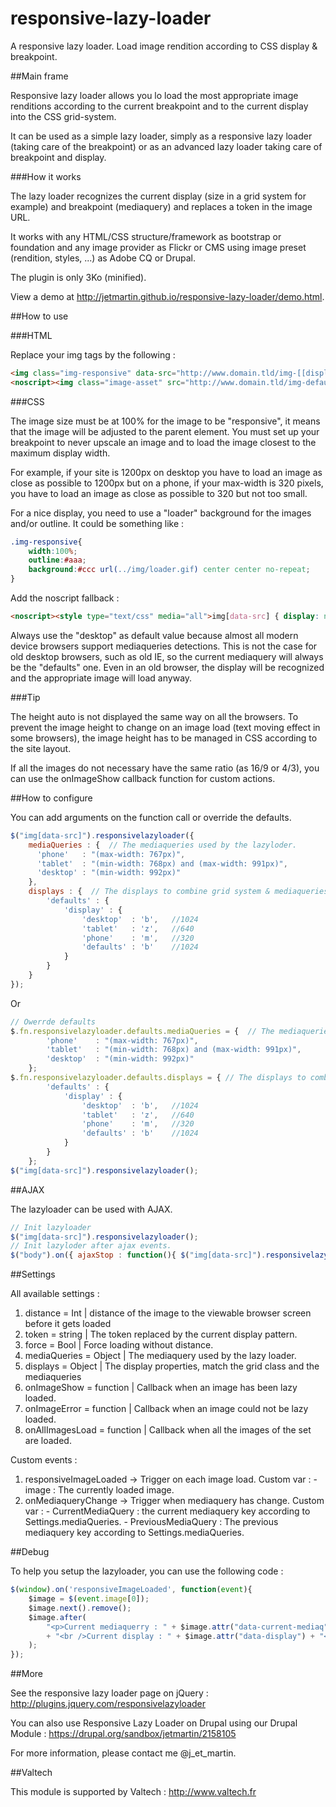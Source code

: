 responsive-lazy-loader
======================

A responsive lazy loader. Load image rendition according to CSS display &amp; breakpoint.

##Main frame

Responsive lazy loader allows you lo load the most appropriate image renditions according to the current breakpoint and to the current display into the CSS grid-system.

It can be used as a simple lazy loader, simply as a responsive lazy loader (taking care of the breakpoint) or as an advanced lazy loader taking care of breakpoint and display.

###How it works

The lazy loader recognizes the current display (size in a grid system for example) and breakpoint (mediaquery) and replaces a token in the image URL.

It works with any HTML/CSS structure/framework as bootstrap or foundation and any image provider as Flickr or CMS using image preset (rendition, styles, ...) as Adobe CQ or Drupal.

The plugin is only 3Ko (minified).

View a demo at http://jetmartin.github.io/responsive-lazy-loader/demo.html.
        		
##How to use

###HTML

Replace your img tags by the following :

```html
<img class="img-responsive" data-src="http://www.domain.tld/img-[[display]].jpg" src="js/pixel.gif" alt="image">
<noscript><img class="image-asset" src="http://www.domain.tld/img-defaults.jpg" alt="image"></noscript>
```

###CSS

The image size must be at 100% for the image to be "responsive", it means that the image will be adjusted to the parent element. You must set up your breakpoint to never upscale an image and to load the image closest to the maximum display width.

For example, if your site is 1200px on desktop you have to load an image as close as possible to 1200px but on a phone, if your max-width is 320 pixels, you have to load an image as close as possible to 320 but not too small.</p>

For a nice display, you need to use a "loader" background for the images and/or outline.
It could be something like :

```css
.img-responsive{
	width:100%;
	outline:#aaa;
	background:#ccc url(../img/loader.gif) center center no-repeat;
}
```

Add the noscript fallback :

```html
<noscript><style type="text/css" media="all">img[data-src] { display: none; }</style></noscript>
```

Always use the "desktop" as default value because almost all modern device browsers support mediaqueries detections. This is not the case for old desktop browsers, such as old IE, so the current mediaquery will always be the "defaults" one. Even in an old browser, the display will be recognized and the appropriate image will load anyway.

###Tip

The height auto is not displayed the same way on all the browsers.
To prevent the image height to change on an image load (text moving effect in some browsers), the image height has to be managed in CSS according to the site layout.

If all the images do not necessary have the same ratio (as 16/9 or 4/3), you can use the onImageShow callback function for custom actions.

##How to configure

You can add arguments on the function call or override the defaults.

```javascript
$("img[data-src]").responsivelazyloader({
	mediaQueries : {  // The mediaqueries used by the lazyloder.
	  'phone'   : "(max-width: 767px)",
	  'tablet'  : "(min-width: 768px) and (max-width: 991px)",
	  'desktop' : "(min-width: 992px)"
	},
	displays : {  // The displays to combine grid system & mediaqueries
		'defaults' : {
			'display' : {
				'desktop'  : 'b',	//1024
				'tablet'   : 'z',	//640
				'phone'    : 'm',	//320
				'defaults' : 'b'	//1024
			}
		}
	}
});
```

Or

```javascript
// Owerrde defaults
$.fn.responsivelazyloader.defaults.mediaQueries = {  // The mediaqueries used by the lazyloder.
		'phone'    : "(max-width: 767px)",
		'tablet'   : "(min-width: 768px) and (max-width: 991px)",
		'desktop'  : "(min-width: 992px)"
	};
$.fn.responsivelazyloader.defaults.displays = {	// The displays to combine grid system & mediaqueries
		'defaults' : {
			'display' : {
				'desktop'  : 'b',	//1024
				'tablet'   : 'z',	//640
				'phone'    : 'm',	//320
				'defaults' : 'b'	//1024
			}
		}
	};
$("img[data-src]").responsivelazyloader();
```

##AJAX

The lazyloader can be used with AJAX.

```javascript
// Init lazyloader
$("img[data-src]").responsivelazyloader();
// Init lazyloder after ajax events.
$("body").on({ ajaxStop : function(){ $("img[data-src]").responsivelazyloader(); }});
```

##Settings

All available settings :

1. distance        = Int      | distance of the image to the viewable browser screen before it gets loaded</li>
2. token           = string   | The token replaced by the current display pattern.</li>
3. force           = Bool     | Force loading without distance.</li>
4. mediaQueries    = Object   | The mediaquery used by the lazy loader.</li>
5. displays        = Object   | The display properties, match the grid class and the mediaqueries</li>
6. onImageShow     = function | Callback when an image has been lazy loaded.</li>
7. onImageError    = function | Callback when an image could not be lazy loaded.</li>
8. onAllImagesLoad = function | Callback when all the images of the set are loaded.</li>

Custom events :

1. responsiveImageLoaded -> Trigger on each image load. Custom var :
		- image : The currently loaded image.
2. onMediaqueryChange -> Trigger when mediaquery has change. Custom var :
		- CurrentMediaQuery : the current mediaquery key according to Settings.mediaQueries.
		- PreviousMediaQuery : The previous mediaquery key according to Settings.mediaQueries.

##Debug

To help you setup the lazyloader, you can use the following code :

```javascript
$(window).on('responsiveImageLoaded', function(event){
	$image = $(event.image[0]);
	$image.next().remove();
	$image.after(
		"<p>Current mediaquerry : " + $image.attr("data-current-mediaq")
		+ "<br />Current display : " + $image.attr("data-display") + "</p>"
	);
});
```

##More

See the responsive lazy loader page on jQuery : http://plugins.jquery.com/responsivelazyloader

You can also use Responsive Lazy Loader on Drupal using our Drupal Module : https://drupal.org/sandbox/jetmartin/2158105

For more information, please contact me @j_et_martin.

##Valtech

This module is supported by Valtech : http://www.valtech.fr